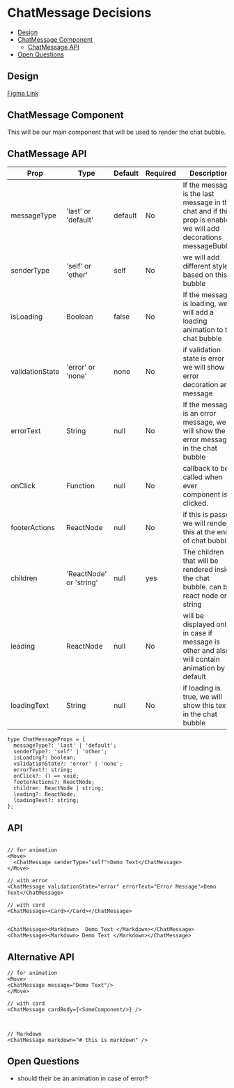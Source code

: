 # ChatMessage Decisions

- [Design](#design)
- [ChatMessage Component](#ChatMessage-component)
  - [ChatMessage API](#ChatMessage-api)
- [Open Questions](#open-questions)

## Design

[Figma Link](https://www.figma.com/design/jubmQL9Z8V7881ayUD95ps/Blade-DSL?node-id=100413-32686&t=n9A7LztwEkIsly3v-0)

## ChatMessage Component

This will be our main component that will be used to render the chat bubble.

## ChatMessage API

| Prop                   | Type                                        | Default | Required | Description                                                                                                                                                     |
| ---------------------- | ------------------------------------------- | ------- | -------- | --------------------------------------------------------------------------------------------------------------------------------------------------------------- |
| messageType          | 'last' or  'default'                                | default   | No       | If the message is the last message in the chat and if this prop is enabled we will add decorations messageBubble                                                |
| senderType          | 'self' or 'other'                              | self   | No       | we will add  different styles based on this bubble                              |
| isLoading              | Boolean                                     | false   | No       | If the message is loading, we will add a loading animation to the chat bubble                                                                                   |
| validationState                | 'error' or 'none'                              | none   | No       |  if validation state is error we will show error decoration and message|
| errorText              | String                                      | null    | No       | If the message is an error message, we will show the error message in the chat bubble                                                                                   |
| onClick           | Function                                    | null    | No       | callback to be called when ever component is clicked.                                                                                                                          |
| footerActions        | ReactNode | null    | No       | if this is passed we will render this at the end of chat bubble                               |
| children               |  'ReactNode' or 'string'                          | null    | yes      | The children that will be rendered inside the chat bubble. can be react node or a string                                                                        |
| leading             | ReactNode                                   | null    | No       | will be displayed only in case  if message is other and also, will contain animation by default                                   |
|loadingText | String | null | No | if loading is true, we will show this text in the chat bubble |

```tsx
type ChatMessageProps = {
  messageType?: 'last' | 'default';
  senderType?: 'self' | 'other';
  isLoading?: boolean;
  validationState?: 'error' | 'none';
  errorText?: string;
  onClick?: () => void;
  footerActions?: ReactNode;
  children: ReactNode | string;
  leading?: ReactNode;
  loadingText?: string;
};
```

## API

```tsx

// for animation
<Move>
  <ChatMessage senderType="self">Demo Text</ChatMessage>
</Move>

// with error
<ChatMessage validationState="error" errorText="Error Message">Demo Text</ChatMessage>

// with card
<ChatMessage><Card></Card></ChatMessage>


<ChatMessage><Markdown>  Demo Text </Markdown></ChatMessage>
<ChatMessage><Markdown> Demo Text </Markdown></ChatMessage>
```

## Alternative API

```tsx
// for animation
<Move>
<ChatMessage message="Demo Text"/>
</Move>

// with card
<ChatMessage cardBody={<SomeComponent/>} />



// Markdown
<ChatMessage markdown="# this is markdown" />
```

## Open Questions

- should their be an animation in case of error?
